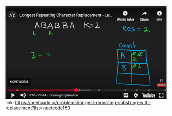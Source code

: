 ![alt text](./imgs/1.png)
link: https://neetcode.io/problems/longest-repeating-substring-with-replacement?list=neetcode150